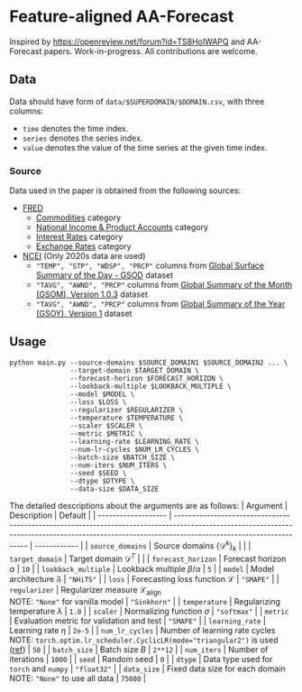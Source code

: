 # Feature-aligned AA-Forecast
Inspired by https://openreview.net/forum?id=TS8HoIWAPQ and AA-Forecast papers. Work-in-progress. All contributions are welcome.
## Data

Data should have form of `data/$SUPERDOMAIN/$DOMAIN.csv`, with three columns:

- `time` denotes the time index.
- `series` denotes the series index.
- `value` denotes the value of the time series at the given time index.

### Source

Data used in the paper is obtained from the following sources:

- [FRED](https://fred.stlouisfed.org)
  - [Commodities](https://fred.stlouisfed.org/categories/32217) category
  - [National Income & Product Accounts](https://fred.stlouisfed.org/categories/18) category
  - [Interest Rates](https://fred.stlouisfed.org/categories/22) category
  - [Exchange Rates](https://fred.stlouisfed.org/categories/15) category
- [NCEI](https://ncei.noaa.gov) (Only 2020s data are used)
  - `"TEMP", "STP", "WDSP", "PRCP"` columns from [Global Surface Summary of the Day - GSOD](https://ncei.noaa.gov/metadata/geoportal/rest/metadata/item/gov.noaa.ncdc:C00516/html) dataset
  - `"TAVG", "AWND", "PRCP"` columns from [Global Summary of the Month (GSOM), Version 1.0.3](https://ncei.noaa.gov/metadata/geoportal/rest/metadata/item/gov.noaa.ncdc:C00946/html) dataset
  - `"TAVG", "AWND", "PRCP"` columns from [Global Summary of the Year (GSOY), Version 1](https://ncei.noaa.gov/metadata/geoportal/rest/metadata/item/gov.noaa.ncdc:C00947/html) dataset

## Usage

```shell
python main.py --source-domains $SOURCE_DOMAIN1 $SOURCE_DOMAIN2 ... \
               --target-domain $TARGET_DOMAIN \
               --forecast-horizon $FORECAST_HORIZON \
               --lookback-multiple $LOOKBACK_MULTIPLE \
               --model $MODEL \
               --loss $LOSS \
               --regularizer $REGULARIZER \
               --temperature $TEMPERATURE \
               --scaler $SCALER \
               --metric $METRIC \
               --learning-rate $LEARNING_RATE \
               --num-lr-cycles $NUM_LR_CYCLES \
               --batch-size $BATCH_SIZE \
               --num-iters $NUM_ITERS \
               --seed $SEED \
               --dtype $DTYPE \
               --data-size $DATA_SIZE
```

The detailed descriptions about the arguments are as follows:
| Argument            | Description                                                                                                                                                                                       | Default      |
| ------------------- | ------------------------------------------------------------------------------------------------------------------------------------------------------------------------------------------------- | ------------ |
| `source_domains`    | Source domains $\{\mathcal{D}^k\}_k$                                                                                                                                                              |              |
| `target_domain`     | Target domain $\mathcal{D}^T$                                                                                                                                                                     |              |
| `forecast_horizon`  | Forecast horizon $\alpha$                                                                                                                                                                         | `10`         |
| `lookback_multiple` | Lookback multiple $\beta/\alpha$                                                                                                                                                                  | `5`          |
| `model`             | Model architecture $\mathfrak{F}$                                                                                                                                                                 | `"NHiTS"`    |
| `loss`              | Forecasting loss function $\mathcal{L}$                                                                                                                                                           | `"SMAPE"`    |
| `regularizer`       | Regularizer measure $\mathcal{L}_\mathrm{align}$ <br> NOTE: `"None"` for vanilla model                                                                                                            | `"Sinkhorn"` |
| `temperature`       | Regularizing temperature $\lambda$                                                                                                                                                                | `1.0`        |
| `scaler`            | Normalizing function $\sigma$                                                                                                                                                                     | `"softmax"`  |
| `metric`            | Evaluation metric for validation and test                                                                                                                                                         | `"SMAPE"`    |
| `learning_rate`     | Learning rate $\eta$                                                                                                                                                                              | `2e-5`       |
| `num_lr_cycles`     | Number of learning rate cycles<br>NOTE: `torch.optim.lr_scheduler.CyclicLR(mode="triangular2")` is used ([ref](https://pytorch.org/docs/stable/generated/torch.optim.lr_scheduler.CyclicLR.html)) | `50`         |
| `batch_size`        | Batch size $B$                                                                                                                                                                                    | `2**12`      |
| `num_iters`         | Number of iterations                                                                                                                                                                              | `1000`       |
| `seed`              | Random seed                                                                                                                                                                                       | `0`          |
| `dtype`             | Data type used for `torch` and `numpy`                                                                                                                                                            | `"float32"`  |
| `data_size`         | Fixed data size for each domain <br> NOTE: `"None"` to use all data                                                                                                                               | `75000`      |

